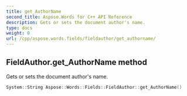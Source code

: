 ```yaml
---
title: get_AuthorName
second_title: Aspose.Words for C++ API Reference
description: Gets or sets the document author's name. 
type: docs
weight: 0
url: /cpp/aspose.words.fields/fieldauthor/get_authorname/
---
```

## FieldAuthor.get_AuthorName method


Gets or sets the document author's name.

```cpp
System::String Aspose::Words::Fields::FieldAuthor::get_AuthorName()
```

